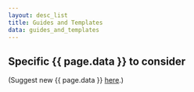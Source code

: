 ```yaml
---
layout: desc_list
title: Guides and Templates
data: guides_and_templates
---
```


<h2>Specific {{ page.data }} to consider</h2>

(Suggest new {{ page.data }} <a href="{{ site.data.urls.cnerg_web_repo_issue }}" target="_blank">here</a>.)
